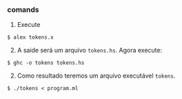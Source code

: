 ### comands


1. Execute
```
$ alex tokens.x
```

2. A saide será um arquivo `tokens.hs`. Agora execute:
```
$ ghc -o tokens tokens.hs
```

2. Como resultado teremos um arquivo executável `tokens`.
```
$ ./tokens < program.ml
```